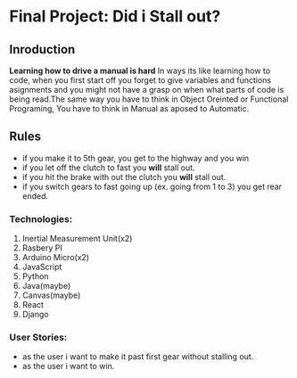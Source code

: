 # Final Project: Did i Stall out?

## Inroduction
  **Learning how to drive a manual is hard**
  In ways its like learning how to code, when you first start off you forget to give variables and functions asignments and you might not have a grasp on when what parts of code is being read.The same way you have to think in Object Oreinted or Functional Programing, You have to think in Manual as aposed to Automatic.
  
## Rules
+ if you make it to 5th gear, you get to the highway and you win
+ if you let off the clutch to fast you **will** stall out.
+ if you hit the brake with out the clutch you **will** stall out.
+ if you switch gears to fast going up (ex. going from 1 to 3) you get rear ended.


### Technologies:

1. Inertial Measurement Unit(x2)
2. Rasbery PI
3. Arduino Micro(x2)
3. JavaScript
4. Python
5. Java(maybe)
6. Canvas(maybe)
7. React
8. Django

### User Stories:

+ as the user i want to make it past first gear without stalling out.
+ as the user i want to win.
